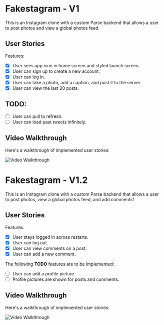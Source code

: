 # Fakestagram - V1

This is an Instagram clone with a custom Parse backend that allows a user to post photos and view a global photos feed.


## User Stories

Features:

- [x] User sees app icon in home screen and styled launch screen.
- [x] User can sign up to create a new account. 
- [x] User can log in.
- [x] User can take a photo, add a caption, and post it to the server.
- [x] User can view the last 20 posts. 

## **TODO**:

- [ ] User can pull to refresh.
- [ ] User can load past tweets infinitely.

## Video Walkthrough

Here's a walkthrough of implemented user stories:

<img src='http://g.recordit.co/jrouWEtM9R.gif' title='Video Walkthrough' width='' alt='Video Walkthrough' />

# Fakestagram - V1.2

This is an Instagram clone with a custom Parse backend that allows a user to post photos, view a global photos feed, and add comments!


## User Stories

Features:

- [x] User stays logged in across restarts.
- [x] User can log out.
- [x] User can view comments on a post. 
- [x] User can add a new comment. 

The following **TODO** features are to be implemented:

- [ ] User can add a profile picture.
- [ ] Profile pictures are shown for posts and comments.

## Video Walkthrough

Here's a walkthrough of implemented user stories:

<img src='http://g.recordit.co/boGrZlMkbp.gif' title='Video Walkthrough' width='' alt='Video Walkthrough' />
